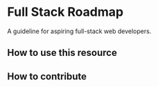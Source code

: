 # Full Stack Roadmap
A guideline for aspiring full-stack web developers.

## How to use this resource

## How to contribute
